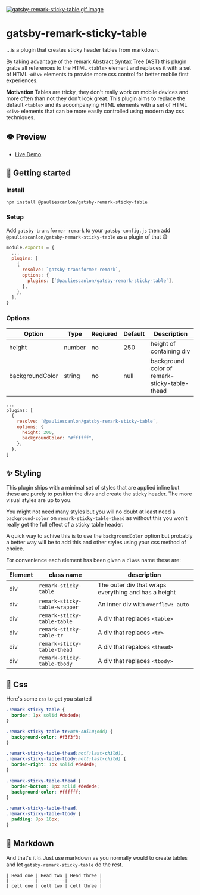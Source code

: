 <a href="https://gatsby-remark-sticky-table.netlify.com/" target="_blank">
<img src="https://gatsby-remark-sticky-table.netlify.com/images/remark-sticky-table.gif" alt="gatsby-remark-sticky-table gif image" />
</a>

# gatsby-remark-sticky-table

...is a plugin that creates sticky header tables from markdown.

By taking advantage of the remark Abstract Syntax Tree (AST) this plugin grabs all references to the HTML `<table>` element and replaces it with a set of HTML `<div>` elements to provide more css control for better mobile first experiences.

**Motivation**
Tables are tricky, they don't really work on mobile devices and more often than not they don't look great. This plugin aims to replace the default `<table>` and its accompanying HTML elements with a set of HTML `<div>` elements that can be more easily controlled using modern day css techniques.

## 👁️ Preview

- [Live Demo](https://gatsby-remark-sticky-table.netlify.com/)

## 🚀 Getting started

### Install

```
npm install @pauliescanlon/gatsby-remark-sticky-table
```

### Setup

Add `gatsby-transformer-remark` to your `gatsby-config.js` then add `@pauliescanlon/gatsby-remark-sticky-table` as a plugin of that 😅

```js
module.exports = {
  ...
  plugins: [
    {
      resolve: `gatsby-transformer-remark`,
      options: {
        plugins: [`@pauliescanlon/gatsby-remark-sticky-table`],
      },
    },
  ],
}
```

### Options

| Option          | Type   | Reqiured | Default | Description                                   |
| --------------- | ------ | -------- | ------- | --------------------------------------------- |
| height          | number | no       | 250     | height of containing div                      |
| backgroundColor | string | no       | null    | background color of remark-sticky-table-thead |

```js
...
plugins: [
  {
    resolve: `@pauliescanlon/gatsby-remark-sticky-table`,
    options: {
      height: 200,
      backgroundColor: "#ffffff",
    },
  },
]
```

## ✨ Styling

This plugin ships with a minimal set of styles that are applied inline but these are purely to position the divs and create the sticky header. The more visual styles are up to you.

You might not need many styles but you will no doubt at least need a `background-color` on `remark-sticky-table-thead` as without this you won't really get the full effect of a sticky table header.

A quick way to achive this is to use the `backgroundColor` option but probably a better way will be to add this and other styles using your css method of choice.

For convenience each element has been given a `class` name these are:

| Element | class name                    | description                                          |
| ------- | ----------------------------- | ---------------------------------------------------- |
| div     | `remark-sticky-table`         | The outer div that wraps everything and has a height |
| div     | `remark-sticky-table-wrapper` | An inner div with `overflow: auto`                   |
| div     | `remark-sticky-table-table`   | A div that replaces `<table>`                        |
| div     | `remark-sticky-table-tr`      | A div that replaces `<tr>`                           |
| div     | `remark-sticky-table-thead`   | A div that repalces `<thead>`                        |
| div     | `remark-sticky-table-tbody`   | A div that replaces `<tbody>`                        |

## 💅 Css

Here's some `css` to get you started

```css
.remark-sticky-table {
  border: 1px solid #dedede;
}

.remark-sticky-table-tr:nth-child(odd) {
  background-color: #f3f3f3;
}

.remark-sticky-table-thead:not(:last-child),
.remark-sticky-table-tbody:not(:last-child) {
  border-right: 1px solid #dedede;
}

.remark-sticky-table-thead {
  border-bottom: 1px solid #dedede;
  background-color: #ffffff;
}

.remark-sticky-table-thead,
.remark-sticky-table-tbody {
  padding: 8px 16px;
}
```

## 📝 Markdown

And that's it 💥 Just use markdown as you normally would to create tables and let `gatsby-remark-sticky-table` do the rest.

```
| Head one | Head two | Head three |
| -------- | ---------| ---------- |
| cell one | cell two | cell three |
```

